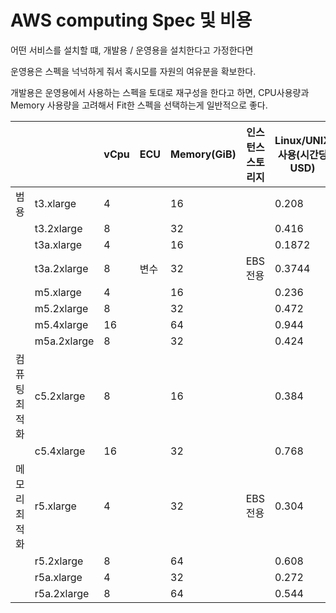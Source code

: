 # AWS computing Spec 및 비용

어떤 서비스를 설치할 떄, 개발용 / 운영용을 설치한다고 가정한다면

운영용은 스펙을 넉넉하게 줘서 혹시모를 자원의 여유분을 확보한다.

개발용은 운영용에서 사용하는 스펙을 토대로 재구성을 한다고 하면, CPU사용량과 Memory 사용량을 고려해서 Fit한 스펙을 선택하는게 일반적으로 좋다.

|||vCpu|	ECU	|Memory(GiB)	|인스턴스 스토리지	|Linux/UNIX 사용(시간당 USD)|
|---|---|---|---|---|---|---|
|범용|	t3.xlarge	|4	 |	|16		 | |0.208|	
|	|t3.2xlarge|	8	|	|32		| |0.416|	
|	|t3a.xlarge|	4	|	|16		| |0.1872|	
|	|t3a.2xlarge|	8	|변수	|32	|EBS 전용|	0.3744|
|	|m5.xlarge|	4		| |16|	 |	0.236	|
|	|m5.2xlarge|	8	|	|32| |		0.472|	
|	|m5.4xlarge|	16	|	|64	| |	0.944	|
|	|m5a.2xlarge|	8	|	|32	|	|0.424|	
|컴퓨팅최적화|	c5.2xlarge|	8 |	|	16|		|0.384|	
|	|c5.4xlarge|	16		| |32	|	|0.768|				
|메모리최적화|	r5.xlarge|	4|	|	32|	EBS 전용|	0.304|
|	|r5.2xlarge|	8|	|	64|	|	0.608|
|	|r5a.xlarge|	4|	|	32|	|	0.272|
|	|r5a.2xlarge|	8|	|	64|	|	0.544|	

